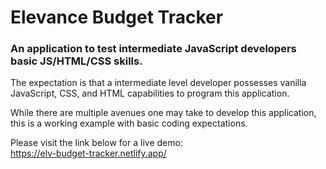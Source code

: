 # Elevance Budget Tracker
### An application to test intermediate JavaScript developers basic JS/HTML/CSS skills.
The expectation is that a intermediate level developer possesses vanilla JavaScript, CSS, and HTML capabilities to program this application.

While there are multiple avenues one may take to develop this application, this is a working example with basic coding expectations.

Please visit the link below for a live demo:<br/>
https://elv-budget-tracker.netlify.app/